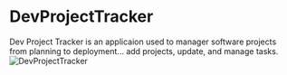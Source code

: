 # DevProjectTracker
Dev Project Tracker is an applicaion used to manager software projects from planning to deployment... add projects, update, and manage tasks.
![DevProjectTracker](https://user-images.githubusercontent.com/72363705/187573185-75589404-31d2-442b-a63c-f402b7c037c9.png)
